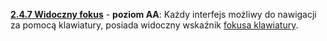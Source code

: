 [**2.4.7 Widoczny fokus**](https://wcag.lepszyweb.pl/#focus-visible) - **poziom AA**: Każdy interfejs możliwy do nawigacji za pomocą klawiatury, posiada widoczny wskaźnik <a href="#" data-toggle="tooltip" data-original-title="{{site.data.glossary.fokus_klawiatury | strip_html | replace: '*', ''}}">fokusa klawiatury</a>.
